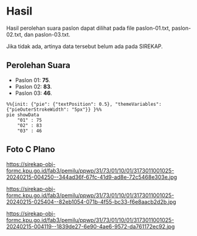 # Hasil

Hasil perolehan suara paslon dapat dilihat pada file paslon-01.txt, paslon-02.txt, dan paslon-03.txt.

Jika tidak ada, artinya data tersebut belum ada pada SIREKAP.

## Perolehan Suara

 * Paslon 01: **75**.
 * Paslon 02: **83**.
 * Paslon 03: **46**.

```mermaid
%%{init: {"pie": {"textPosition": 0.5}, "themeVariables": {"pieOuterStrokeWidth": "5px"}} }%%
pie showData
    "01" : 75
    "02" : 83
    "03" : 46
```
## Foto C Plano

https://sirekap-obj-formc.kpu.go.id/fab3/pemilu/ppwp/31/73/01/10/01/3173011001025-20240215-004250--344ad36f-67fc-41d9-ad8e-72c5468e303e.jpg

https://sirekap-obj-formc.kpu.go.id/fab3/pemilu/ppwp/31/73/01/10/01/3173011001025-20240215-025404--82eb1054-071b-4f55-bc33-f6e8aacb2d2b.jpg

https://sirekap-obj-formc.kpu.go.id/fab3/pemilu/ppwp/31/73/01/10/01/3173011001025-20240215-004119--1839de27-6e90-4ae6-9572-da761172ec92.jpg

